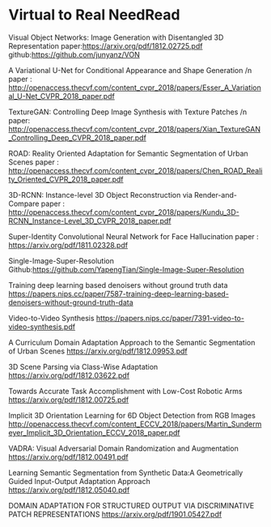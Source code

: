 # Virtual to Real NeedRead

Visual Object Networks: Image Generation with Disentangled 3D Representation
paper:https://arxiv.org/pdf/1812.02725.pdf
github:https://github.com/junyanz/VON


A Variational U-Net for Conditional Appearance and Shape Generation /n
paper : http://openaccess.thecvf.com/content_cvpr_2018/papers/Esser_A_Variational_U-Net_CVPR_2018_paper.pdf

TextureGAN: Controlling Deep Image Synthesis with Texture Patches /n
paper: http://openaccess.thecvf.com/content_cvpr_2018/papers/Xian_TextureGAN_Controlling_Deep_CVPR_2018_paper.pdf

ROAD: Reality Oriented Adaptation for Semantic Segmentation of Urban Scenes
paper : http://openaccess.thecvf.com/content_cvpr_2018/papers/Chen_ROAD_Reality_Oriented_CVPR_2018_paper.pdf

3D-RCNN: Instance-level 3D Object Reconstruction via Render-and-Compare
paper : http://openaccess.thecvf.com/content_cvpr_2018/papers/Kundu_3D-RCNN_Instance-Level_3D_CVPR_2018_paper.pdf



Super-Identity Convolutional Neural Network for Face Hallucination
paper : https://arxiv.org/pdf/1811.02328.pdf

Single-Image-Super-Resolution
Github:https://github.com/YapengTian/Single-Image-Super-Resolution

Training deep learning based denoisers without ground truth data
https://papers.nips.cc/paper/7587-training-deep-learning-based-denoisers-without-ground-truth-data

Video-to-Video Synthesis
https://papers.nips.cc/paper/7391-video-to-video-synthesis.pdf

A Curriculum Domain Adaptation Approach to the Semantic Segmentation of Urban Scenes
https://arxiv.org/pdf/1812.09953.pdf

3D Scene Parsing via Class-Wise Adaptation
https://arxiv.org/pdf/1812.03622.pdf

Towards Accurate Task Accomplishment with Low-Cost Robotic Arms
https://arxiv.org/pdf/1812.00725.pdf

Implicit 3D Orientation Learning for 6D Object Detection from RGB Images
http://openaccess.thecvf.com/content_ECCV_2018/papers/Martin_Sundermeyer_Implicit_3D_Orientation_ECCV_2018_paper.pdf

VADRA: Visual Adversarial Domain Randomization and Augmentation
https://arxiv.org/pdf/1812.00491.pdf

Learning Semantic Segmentation from Synthetic Data:A Geometrically Guided Input-Output Adaptation Approach
https://arxiv.org/pdf/1812.05040.pdf

DOMAIN ADAPTATION FOR STRUCTURED OUTPUT VIA DISCRIMINATIVE PATCH REPRESENTATIONS
https://arxiv.org/pdf/1901.05427.pdf


